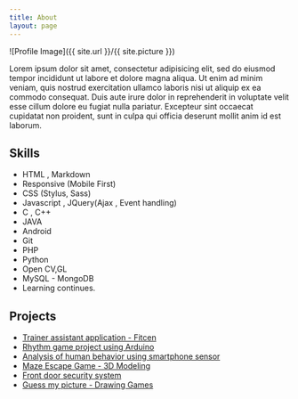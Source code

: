 ```yaml
---
title: About
layout: page
---
```

![Profile Image]({{ site.url }}/{{ site.picture }})

<p>Lorem ipsum dolor sit amet, consectetur adipisicing elit, sed do eiusmod
tempor incididunt ut labore et dolore magna aliqua. Ut enim ad minim veniam,
quis nostrud exercitation ullamco laboris nisi ut aliquip ex ea commodo
consequat. Duis aute irure dolor in reprehenderit in voluptate velit esse
cillum dolore eu fugiat nulla pariatur. Excepteur sint occaecat cupidatat non
proident, sunt in culpa qui officia deserunt mollit anim id est laborum.</p>


<h2>Skills</h2>

<ul class="skill-list">
	<li>HTML ,  Markdown </li>
	<li>Responsive (Mobile First)</li>
	<li>CSS (Stylus, Sass)</li>
	<li>Javascript , JQuery(Ajax , Event handling)</li>
	<li>C , C++</li>
	<li>JAVA</li>
	<li>Android</li>
	<li>Git</li>
	<li>PHP</li>
	<li>Python</li>
	<li>Open CV,GL</li>
	<li>MySQL - MongoDB</li>
	<li>Learning continues.</li>
</ul>

<h2>Projects</h2>

<ul>
	<li><a href="https://github.com/Parkdusang/MobileTermProject">Trainer assistant application - Fitcen</a></li>
	<li><a href="https://github.com/Parkdusang/robotProject">Rhythm game project using Arduino</a></li>
	<li><a href="https://github.com/Parkdusang/Activity_project">Analysis of human behavior using smartphone sensor</a></li>
	<li><a href="https://github.com/">Maze Escape Game - 3D Modeling</a></li>
	<li><a href="https://github.com/GachonCapstoneDesign/DoorWatcher">Front door security system</a></li>
	<li><a href="https://github.com/JunsooLee/Network_16_TermProject">Guess my picture - Drawing Games</a></li>
</ul>
